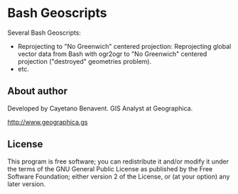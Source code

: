 # Bash Geoscripts

Several Bash Geoscripts:
- Reprojecting to "No Greenwich" centered projection: Reprojecting global vector data from Bash with ogr2ogr to "No Greenwich" centered projection ("destroyed" geometries problem).
- etc.

## About author
Developed by Cayetano Benavent.
GIS Analyst at Geographica.

http://www.geographica.gs


## License
This program is free software; you can redistribute it and/or modify
it under the terms of the GNU General Public License as published by
the Free Software Foundation; either version 2 of the License, or
(at your option) any later version.
